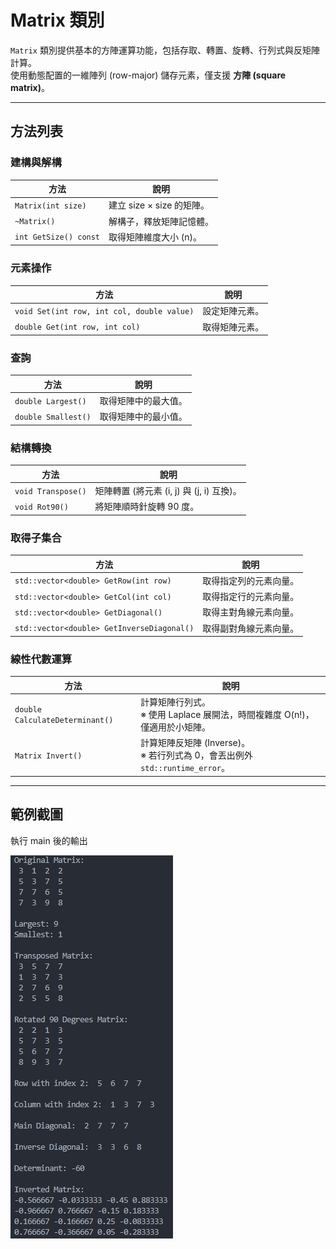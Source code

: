 # Matrix 類別

`Matrix` 類別提供基本的方陣運算功能，包括存取、轉置、旋轉、行列式與反矩陣計算。  
使用動態配置的一維陣列 (row-major) 儲存元素，僅支援 **方陣 (square matrix)**。

---

## 方法列表

### 建構與解構

| 方法                  | 說明                      |
| --------------------- | ------------------------- |
| `Matrix(int size)`    | 建立 size × size 的矩陣。 |
| `~Matrix()`           | 解構子，釋放矩陣記憶體。  |
| `int GetSize() const` | 取得矩陣維度大小 (n)。    |

### 元素操作

| 方法                                       | 說明           |
| ------------------------------------------ | -------------- |
| `void Set(int row, int col, double value)` | 設定矩陣元素。 |
| `double Get(int row, int col)`             | 取得矩陣元素。 |

### 查詢

| 方法                | 說明                 |
| ------------------- | -------------------- |
| `double Largest()`  | 取得矩陣中的最大值。 |
| `double Smallest()` | 取得矩陣中的最小值。 |

### 結構轉換

| 方法               | 說明                                      |
| ------------------ | ----------------------------------------- |
| `void Transpose()` | 矩陣轉置 (將元素 (i, j) 與 (j, i) 互換)。 |
| `void Rot90()`     | 將矩陣順時針旋轉 90 度。                  |

### 取得子集合

| 方法                                       | 說明                   |
| ------------------------------------------ | ---------------------- |
| `std::vector<double> GetRow(int row)`      | 取得指定列的元素向量。 |
| `std::vector<double> GetCol(int col)`      | 取得指定行的元素向量。 |
| `std::vector<double> GetDiagonal()`        | 取得主對角線元素向量。 |
| `std::vector<double> GetInverseDiagonal()` | 取得副對角線元素向量。 |

### 線性代數運算

| 方法                            | 說明                                                                            |
| ------------------------------- | ------------------------------------------------------------------------------- |
| `double CalculateDeterminant()` | 計算矩陣行列式。<br>※ 使用 Laplace 展開法，時間複雜度 O(n!)，僅適用於小矩陣。   |
| `Matrix Invert()`               | 計算矩陣反矩陣 (Inverse)。<br>※ 若行列式為 0，會丟出例外 `std::runtime_error`。 |

---

## 範例截圖

執行 main 後的輸出

![alt text](images/image.png)
